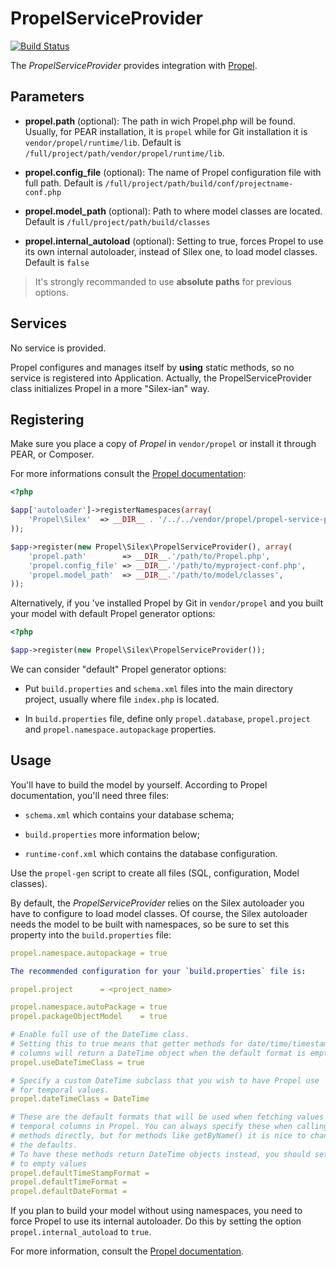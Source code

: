 PropelServiceProvider
=====================

[![Build Status](https://secure.travis-ci.org/propelorm/PropelServiceProvider.png?branch=master)](http://travis-ci.org/propelorm/PropelServiceProvider)

The *PropelServiceProvider* provides integration with [Propel](http://www.propelorm.org).

Parameters
----------

* **propel.path** (optional): The path in wich Propel.php will be found. Usually, for
  PEAR installation, it is `propel` while for Git installation it is
  `vendor/propel/runtime/lib`.
  Default is `/full/project/path/vendor/propel/runtime/lib`.

* **propel.config_file** (optional): The name of Propel configuration file with full path.
  Default is `/full/project/path/build/conf/projectname-conf.php`

* **propel.model_path** (optional): Path to where model classes are located.
  Default is `/full/project/path/build/classes`

* **propel.internal_autoload** (optional): Setting to true, forces Propel to use
  its own internal autoloader, instead of Silex one, to load model classes.
  Default is `false`


> It's strongly recommanded to use **absolute paths** for previous options.


Services
--------

No service is provided.

Propel configures and manages itself by **using** static methods, so no service is registered into Application.
Actually, the PropelServiceProvider class initializes Propel in a more "Silex-ian" way.


Registering
-----------

Make sure you place a copy of *Propel* in `vendor/propel` or install it through PEAR, or Composer.

For more informations consult the [Propel documentation](http://www.propelorm.org/documentation/01-installation.html):

``` php
<?php

$app['autoloader']->registerNamespaces(array(
    'Propel\Silex'  => __DIR__ . '/../../vendor/propel/propel-service-provider/src',
));

$app->register(new Propel\Silex\PropelServiceProvider(), array(
    'propel.path'        => __DIR__.'/path/to/Propel.php',
    'propel.config_file' => __DIR__.'/path/to/myproject-conf.php',
    'propel.model_path'  => __DIR__.'/path/to/model/classes',
));
```

Alternatively, if you 've installed Propel by Git in `vendor/propel` and
you built your model with default Propel generator options:

``` php
<?php

$app->register(new Propel\Silex\PropelServiceProvider());
```


We can consider "default" Propel generator options:

* Put `build.properties` and `schema.xml` files into the main directory project,
usually where file `index.php` is located.

* In `build.properties` file, define only `propel.database`, `propel.project`
and `propel.namespace.autopackage` properties.


Usage
-----

You'll have to build the model by yourself. According to Propel documentation, you'll need three files:

* `schema.xml` which contains your database schema;

* `build.properties` more information below;

* `runtime-conf.xml` which contains the database configuration.


Use the `propel-gen` script to create all files (SQL, configuration, Model classes).

By default, the *PropelServiceProvider* relies on the Silex autoloader you have to configure to load
model classes. Of course, the Silex autoloader needs the model to be built with namespaces,
so be sure to set this property into the `build.properties` file:

``` yaml
propel.namespace.autopackage = true

The recommended configuration for your `build.properties` file is:

propel.project      = <project_name>

propel.namespace.autoPackage = true
propel.packageObjectModel    = true

# Enable full use of the DateTime class.
# Setting this to true means that getter methods for date/time/timestamp
# columns will return a DateTime object when the default format is empty.
propel.useDateTimeClass = true

# Specify a custom DateTime subclass that you wish to have Propel use
# for temporal values.
propel.dateTimeClass = DateTime

# These are the default formats that will be used when fetching values from
# temporal columns in Propel. You can always specify these when calling the
# methods directly, but for methods like getByName() it is nice to change
# the defaults.
# To have these methods return DateTime objects instead, you should set these
# to empty values
propel.defaultTimeStampFormat =
propel.defaultTimeFormat =
propel.defaultDateFormat =
```

If you plan to build your model without using namespaces, you need to force Propel to use
its internal autoloader. Do this by setting the option `propel.internal_autoload` to `true`.

For more information, consult the [Propel documentation](http://www.propelorm.org/documentation/).
